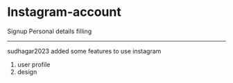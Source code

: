 # Instagram-account
Signup
Personal details filling
_____________________

sudhagar2023 added some features to use instagram
1. user profile
2. design


